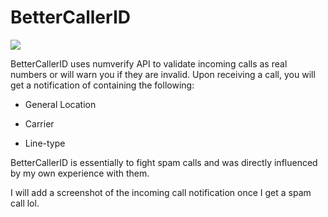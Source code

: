 # BetterCallerID

![](https://github.com/hostinfodev/cdn/blob/main/img/Screenshot_20210818-121742_Better%20CallerID.jpg?raw=true)

BetterCallerID uses numverify API to validate incoming calls as real numbers or will warn you if they are invalid.
Upon receiving a call, you will get a notification of containing the following:

- General Location

- Carrier

- Line-type

BetterCallerID is essentially to fight spam calls and was directly influenced by my own experience with them.

I will add a screenshot of the incoming call notification once I get a spam call lol.  